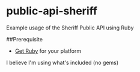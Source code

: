 # public-api-sheriff
Example usage of the Sheriff Public API using Ruby

##Prerequisite
  - [Get Ruby](https://www.ruby-lang.org/) for your platform

I believe I'm using what's included (no gems)